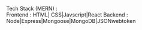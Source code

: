 Tech Stack  (MERN) : <br/>
Frontend : HTML| CSS|Javscript|React
Backend : Node|Express|Mongoose|MongoDB|JSONwebtoken
